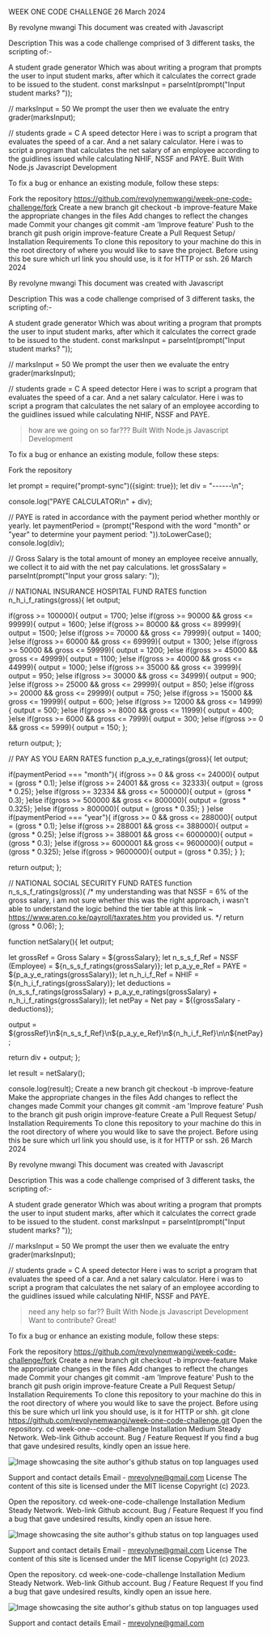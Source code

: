 WEEK ONE CODE CHALLENGE
26 March 2024

By revolyne mwangi
This document was created with Javascript

Description
This was a code challenge comprised of 3 different tasks, the scripting of:-

A student grade generator
Which was about writing a program that prompts the user to input student marks, after which it calculates the correct grade to be issued to the student. 
const marksInput = parseInt(prompt("Input student marks? "));

// marksInput = 50
We prompt the user then we evaluate the entry
grader(marksInput);

// students grade = C
A speed detector
Here i was to script a program that evaluates the speed of a car.
And a net salary calculator.
Here i was to script a program that calculates the net salary of an employee according to the guidlines issued while calculating NHIF, NSSF and PAYE.
Built With
Node.js
Javascript
Development

To fix a bug or enhance an existing module, follow these steps:

Fork the repository
 https://github.com/revolynemwangi/week-one-code-challenge/fork
Create a new branch
 git checkout -b improve-feature
Make the appropriate changes in the files
Add changes to reflect the changes made
Commit your changes
 git commit -am 'Improve feature'
Push to the branch
 git push origin improve-feature
Create a Pull Request
Setup/ Installation Requirements
To clone this repository to your machine do this in the root directory of where you would like to save the project. Before using this be sure which url link you should use, is it for HTTP or ssh.
  26 March 2024

By revolyne mwangi
This document was created with Javascript

Description
This was a code challenge comprised of 3 different tasks, the scripting of:-

A student grade generator
Which was about writing a program that prompts the user to input student marks, after which it calculates the correct grade to be issued to the student. 
const marksInput = parseInt(prompt("Input student marks? "));

// marksInput = 50
We prompt the user then we evaluate the entry
grader(marksInput);

// students grade = C
A speed detector
Here i was to script a program that evaluates the speed of a car.
And a net salary calculator.
Here i was to script a program that calculates the net salary of an employee according to the guidlines issued while calculating NHIF, NSSF and PAYE.
>how are we going on so far???
Built With
Node.js
Javascript
Development

To fix a bug or enhance an existing module, follow these steps:

Fork the repository
 
let prompt = require("prompt-sync")({sigint: true});
let div = "------\n";

console.log("PAYE CALCULATOR\n" + div);

// PAYE is rated in accordance with the payment period whether monthly or yearly.
let paymentPeriod = (prompt("Respond with the word \"month\" or \"year\" to determine your payment period: ")).toLowerCase();
console.log(div);

// Gross Salary is the total amount of money an employee receive annually, we collect it to aid with the net pay calculations.
let grossSalary = parseInt(prompt("Input your gross salary: "));

// NATIONAL INSURANCE HOSPITAL FUND RATES
function n_h_i_f_ratings(gross){
  let output;

  if(gross >= 100000){
    output = 1700;
  }else if(gross >= 90000 && gross <= 99999){
    output = 1600;
  }else if(gross >= 80000 && gross <= 89999){
    output = 1500;
  }else if(gross >= 70000 && gross <= 79999){
    output = 1400;
  }else if(gross >= 60000 && gross <= 69999){
    output = 1300;
  }else if(gross >= 50000 && gross <= 59999){
    output = 1200;
  }else if(gross >= 45000 && gross <= 49999){
    output = 1100;
  }else if(gross >= 40000 && gross <= 44999){
    output = 1000;
  }else if(gross >= 35000 && gross <= 39999){
    output = 950;
  }else if(gross >= 30000 && gross <= 34999){
    output = 900;
  }else if(gross >= 25000 && gross <= 29999){
    output = 850;
  }else if(gross >= 20000 && gross <= 29999){
    output = 750;
  }else if(gross >= 15000 && gross <= 19999){
    output = 600;
  }else if(gross >= 12000 && gross <= 14999){
    output = 500;
  }else if(gross >= 8000 && gross <= 11999){
    output = 400;
  }else if(gross >= 6000 && gross <= 7999){
    output = 300;
  }else if(gross >= 0 && gross <= 5999){
    output = 150;
  };

  return output;
};

// PAY AS YOU EARN RATES
function p_a_y_e_ratings(gross){
  let output;

  if(paymentPeriod === "month"){
    if(gross >= 0 && gross <= 24000){
      output = (gross * 0.1);
    }else if(gross >= 24001 && gross <= 32333){
      output = (gross * 0.25);
    }else if(gross >= 32334 && gross <= 500000){
      output = (gross * 0.3);
    }else if(gross >= 500000 && gross <= 800000){
      output = (gross * 0.325);
    }else if(gross > 800000){
      output = (gross * 0.35);
    }
  }else if(paymentPeriod === "year"){
    if(gross >= 0 && gross <= 288000){
      output = (gross * 0.1);
    }else if(gross >= 288001 && gross <= 388000){
      output = (gross * 0.25);
    }else if(gross >= 388001 && gross <= 6000000){
      output = (gross * 0.3);
    }else if(gross >= 6000001 && gross <= 9600000){
      output = (gross * 0.325);
    }else if(gross > 9600000){
      output = (gross * 0.35);
    }
  };

  return output;
};

// NATIONAL SOCIAL SECURITY FUND RATES
function n_s_s_f_ratings(gross){
  /*
  my understanding was that NSSF = 6% of the gross salary, i am not sure whether this was the right approach, i wasn't able to understand the logic behind the tier table at this link ~ https://www.aren.co.ke/payroll/taxrates.htm you provided us.
  */
  return (gross * 0.06);
};

function netSalary(){
  let output;

  let grossRef = Gross Salary = ${grossSalary};
  let n_s_s_f_Ref = NSSF (Employee) = ${n_s_s_f_ratings(grossSalary)};
  let p_a_y_e_Ref = PAYE = ${p_a_y_e_ratings(grossSalary)};
  let n_h_i_f_Ref = NHIF = ${n_h_i_f_ratings(grossSalary)};
  let deductions = (n_s_s_f_ratings(grossSalary) + p_a_y_e_ratings(grossSalary) + n_h_i_f_ratings(grossSalary));
  let netPay = Net pay = ${(grossSalary - deductions)};

  output = ${grossRef}\n${n_s_s_f_Ref}\n${p_a_y_e_Ref}\n${n_h_i_f_Ref}\n\n${netPay};

  return div + output;
};

let result = netSalary();

console.log(result);
Create a new branch
 git checkout -b improve-feature
Make the appropriate changes in the files
Add changes to reflect the changes made
Commit your changes
 git commit -am 'Improve feature'
Push to the branch
 git push origin improve-feature
Create a Pull Request
Setup/ Installation Requirements
To clone this repository to your machine do this in the root directory of where you would like to save the project. Before using this be sure which url link you should use, is it for HTTP or ssh.
26 March 2024

By revolyne mwangi
This document was created with Javascript

Description
This was a code challenge comprised of 3 different tasks, the scripting of:-

A student grade generator
Which was about writing a program that prompts the user to input student marks, after which it calculates the correct grade to be issued to the student. 
const marksInput = parseInt(prompt("Input student marks? "));

// marksInput = 50
We prompt the user then we evaluate the entry
grader(marksInput);

// students grade = C
A speed detector
Here i was to script a program that evaluates the speed of a car.
And a net salary calculator.
Here i was to script a program that calculates the net salary of an employee according to the guidlines issued while calculating NHIF, NSSF and PAYE.
>need any help so far??
Built With
Node.js
Javascript
Development
Want to contribute? Great!

To fix a bug or enhance an existing module, follow these steps:

Fork the repository
 https://github.com/revolynemwangi/week-code-challenge/fork
Create a new branch
 git checkout -b improve-feature
Make the appropriate changes in the files
Add changes to reflect the changes made
Commit your changes
 git commit -am 'Improve feature'
Push to the branch
 git push origin improve-feature
Create a Pull Request
Setup/ Installation Requirements
To clone this repository to your machine do this in the root directory of where you would like to save the project. Before using this be sure which url link you should use, is it for HTTP or shh.
  git clone https://github.com/revolynemwangi/week-one-code-challenge.git
Open the repository.
  cd week-one--code-challenge
Installation Medium
Steady Network.
Web-link
Github account.
Bug / Feature Request
If you find a bug that gave undesired results, kindly open an issue here.
<br>

<p><img align="center" src="https://github-readme-stats.vercel.app/api/top-langs?username=keithowino&show_icons=true&locale=en&layout=compact" alt="Image showcasing the site author's github status on top languages used" /></p>


Support and contact details
Email - mrevolyne@gmail.com
License
The content of this site is licensed under the MIT license
Copyright (c) 2023.


Open the repository.
  cd week-one-code-challenge
Installation Medium
Steady Network.
Web-link
Github account.
Bug / Feature Request
If you find a bug that gave undesired results, kindly open an issue here.
<br>

<p><img align="center" src="https://github-readme-stats.vercel.app/api/top-langs?username=keithowino&show_icons=true&locale=en&layout=compact" alt="Image showcasing the site author's github status on top languages used" /></p>


Support and contact details
Email - mrevolyne@gmail.com
License
The content of this site is licensed under the MIT license
Copyright (c) 2023.


Open the repository.
  cd week-one-code-challenge
Installation Medium
Steady Network.
Web-link
Github account.
Bug / Feature Request
If you find a bug that gave undesired results, kindly open an issue here.
<br>

<p><img align="center" src="https://github-readme-stats.vercel.app/api/top-langs?username=keithowino&show_icons=true&locale=en&layout=compact" alt="Image showcasing the site author's github status on top languages used" /></p>


Support and contact details
Email - mrevolyne@gmail.com




